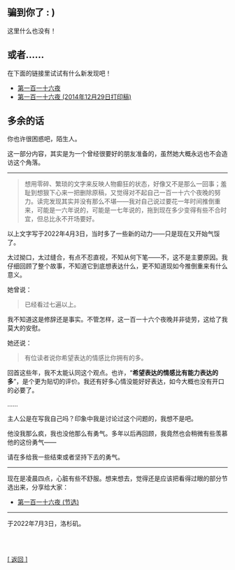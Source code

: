 ## 骗到你了    : )

这里什么也没有！

## 或者……

在下面的链接里试试有什么新发现吧！

- [第一百一十六夜](../../../../404.md)
- [第一百一十六夜 (2014年12月29日打印稿)](../../../../404.md)

## 多余的话

你也许很困惑吧，陌生人。

这一部分内容，其实是为一个曾经很要好的朋友准备的，虽然她大概永远也不会造访这个角落。

------

> 想用零碎、繁琐的文字来反映人物癫狂的状态，好像又不是那么一回事；羞耻到想狠下心来一把删除原稿，又觉得对不起自己一百一十六个夜晚的努力。读完发现其实并没有那么不堪——我对自己说过要花一年时间推倒重来，可能是一六年说的，可能是一七年说的，拖到现在多少变得有些不合时宜，但总比永不开场要好。

以上文字写于2022年4月3日，当时多了一些新的动力——只是现在又开始气馁了。

太过拗口，太过缝合，有点不忍直视，不知从何下笔——不，这不是主要原因。我仔细回顾了整个故事，不知道它到底想表达什么，更不知道现如今推倒重来有什么意义。

她曾说：

> 已经看过七遍以上。

我不知道这是修辞还是事实。不管怎样，这一百一十六个夜晚并非徒劳，这给了我莫大的安慰。

她还说：

> 有位读者说你希望表达的情感比你拥有的多。

回首这些年，我不太能认同这个观点。也许，“**希望表达的情感比有能力表达的多**”，是个更为贴切的评价。我还有好多心情没能好好表达，如今大概也没有开口的必要了。

……

主人公是在写我自己吗？印象中我是讨论过这个问题的，我想不是吧。

他没我那么疯，我也没他那么有勇气。多年以后再回顾，我竟然也会稍微有些羡慕他的这份勇气——

请在多给我一些结束或者坚持下去的勇气。

------

现在是凌晨四点，心脏有些不舒服。想来想去，觉得还是应该把看得过眼的部分节选出来，分享给大家：

- [第一百一十六夜 (节选)](第一百一十六夜_节选.md)

------

于2022年7月3日，洛杉矶。

<br>

<br>

[[ 返回 ]](../../../../sites/proses/未发完的疯.md)
